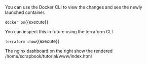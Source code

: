 You can use the Docker CLI to view the changes and see the newly launched container.

`docker ps`{{execute}}

You can inspect this in future using the terraform CLI

`terraform show`{{execute}}

The nginx dashboard on the right show the rendered /home/scrapbook/tutorial/www/index.html 
